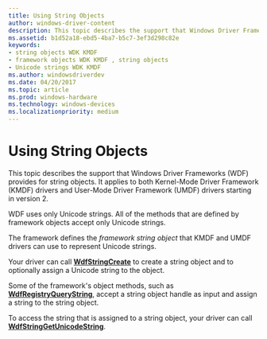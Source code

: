 ```yaml
---
title: Using String Objects
author: windows-driver-content
description: This topic describes the support that Windows Driver Frameworks (WDF) provides for string objects. It applies to both Kernel-Mode Driver Framework (KMDF).
ms.assetid: b1d52a18-ebd5-4ba7-b5c7-3ef3d298c82e
keywords:
- string objects WDK KMDF
- framework objects WDK KMDF , string objects
- Unicode strings WDK KMDF
ms.author: windowsdriverdev
ms.date: 04/20/2017
ms.topic: article
ms.prod: windows-hardware
ms.technology: windows-devices
ms.localizationpriority: medium
---
```


# Using String Objects


This topic describes the support that Windows Driver Frameworks (WDF) provides for string objects. It applies to both Kernel-Mode Driver Framework (KMDF) drivers and User-Mode Driver Framework (UMDF) drivers starting in version 2.




WDF uses only Unicode strings. All of the methods that are defined by framework objects accept only Unicode strings.

The framework defines the *framework string object* that KMDF and UMDF drivers can use to represent Unicode strings.

Your driver can call [**WdfStringCreate**](https://msdn.microsoft.com/library/windows/hardware/ff550046) to create a string object and to optionally assign a Unicode string to the object.

Some of the framework's object methods, such as [**WdfRegistryQueryString**](https://msdn.microsoft.com/library/windows/hardware/ff549923), accept a string object handle as input and assign a string to the string object.

To access the string that is assigned to a string object, your driver can call [**WdfStringGetUnicodeString**](https://msdn.microsoft.com/library/windows/hardware/ff550049).

 

 





